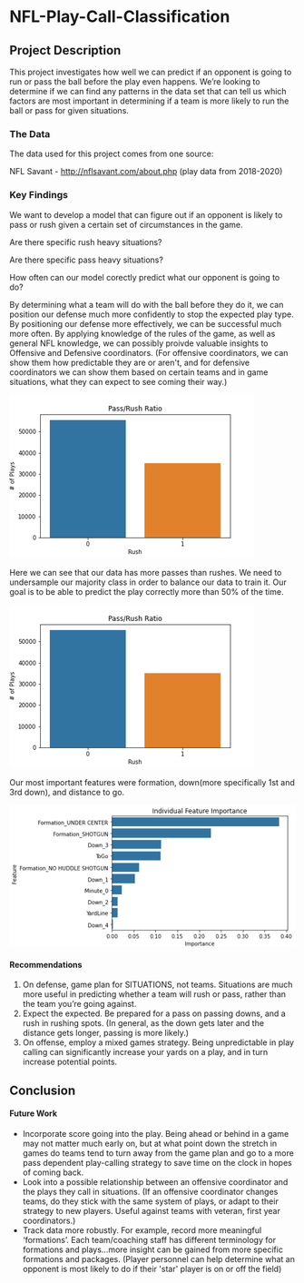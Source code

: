 # NFL-Play-Call-Classification

## Project Description

This project investigates how well we can predict if an opponent is going to run or pass the ball before the play even happens.  We’re looking to determine if we can find any patterns in the data set that can tell us which factors are most important in determining if a team is more likely to run the ball or pass for given situations.

### The Data

The data used for this project comes from one source:

NFL Savant  -  http://nflsavant.com/about.php  (play data from 2018-2020)

### Key Findings

We want to develop a model that can figure out if an opponent is likely to pass or rush given a certain set of circumstances in the game.

Are there specific rush heavy situations?

Are there specific pass heavy situations?

How often can our model corectly predict what our opponent is going to do?

By determining what a team will do with the ball before they do it, we can position our defense much more confidently to stop the expected play type.  By positioning our defense more effectively, we can be successful much more often.  By applying knowledge of the rules of the game, as well as general NFL knowledge, we can possibly proivde valuable insights to Offensive and Defensive coordinators. (For offensive coordinators, we can show them how predictable they are or aren't, and for defensive coordinators we can show them based on certain teams and in game situations, what they can expect to see coming their way.)

![image](https://raw.githubusercontent.com/Andoson22/NFL-Play-Call-Classification/main/Images/PassRushRatio.png)

Here we can see that our data has more passes than rushes. We need to undersample our majority class in order to balance our data to train it. Our goal is to be able to predict the play correctly more than 50% of the time.

![image](https://raw.githubusercontent.com/Andoson22/NFL-Play-Call-Classification/main/Images/PassRushRatio.png)

Our most important features were formation, down(more specifically 1st and 3rd down), and distance to go.

![image](https://raw.githubusercontent.com/Andoson22/NFL-Play-Call-Classification/main/Images/Final%20Feature%20Importance2.png)

#### Recommendations

1. On defense, game plan for SITUATIONS, not teams.  Situations are much more useful in predicting whether a team will rush or pass, rather than the team you’re going against.
2. Expect the expected.  Be prepared for a pass on passing downs, and a rush in rushing spots. (In general, as the down gets later and the distance gets longer, passing is more likely.)
3. On offense, employ a mixed games strategy.  Being unpredictable in play calling can significantly increase your yards on a play, and in turn increase potential points.  

## Conclusion



#### Future Work

- Incorporate score going into the play.  Being ahead or behind in a game may not matter much early on, but at what point down the stretch in games do teams tend to turn away from the game plan and go to a more pass dependent play-calling strategy to save time on the clock in hopes of coming back.  
- Look into a possible relationship between an offensive coordinator and the plays they call in situations.  (If an offensive coordinator changes teams, do they stick with the same system of plays, or adapt to their strategy to new players.  Useful against teams with veteran, first year coordinators.)
- Track data more robustly.  For example, record more meaningful ‘formations’.  Each team/coaching staff has different terminology for formations and plays...more insight can be gained from more specific formations and packages. (Player personnel can help determine what an opponent is most likely to do if their 'star' player is on or off the field)





